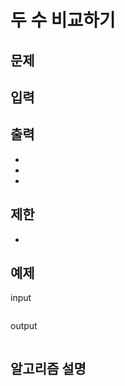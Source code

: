 # 두 수 비교하기

## 문제



## 입력



## 출력



- 
- 
- 

## 제한 

- 

## 예제

input
``` 
```
output
``` 
```

## 알고리즘 설명
